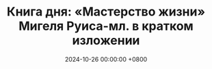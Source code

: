 ---
title: "Книга дня: «Мастерство жизни» Мигеля Руиса-мл. в кратком изложении"
description: >-
  🌿 «Мастерство жизни» — практическое руководство Мигеля Руиса-младшего, основанное на древней мудрости и учениях его отца, Мигеля Руиса, автора «Четырёх соглашений». Раскройте мудрость тольтеков с книгой Руиса! Живите свободно через саморазвитие и духовность. Читайте обзор!
date: 2024-10-26 00:00:00 +0800
categories: [Мышление, Конспекты-книг]
tags:
  [
    мастерство-жизни,
    мигель-руис-младший,
    саморазвитие,
    духовность,
    самопознание,
    тольтекская-мудрость,
    личностный-рост,
    осознанность,
    внутренняя-свобода,
    духовное-пробуждение,
    психология,
    подлинность
  ]
image: 
alt: Обзор книги Мастерство жизни Мигеля Руиса-младшего
fallback:
  - 
  -
---